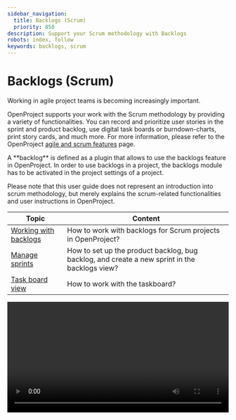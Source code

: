 ```yaml
---
sidebar_navigation:
  title: Backlogs (Scrum)
  priority: 850
description: Support your Scrum methodology with Backlogs
robots: index, follow
keywords: backlogs, scrum
---
```


# Backlogs (Scrum)

Working in agile project teams is becoming increasingly important.

OpenProject supports your work with the Scrum methodology by providing a variety of functionalities. You can record and prioritize user stories in the sprint and product backlog, use digital task boards or burndown-charts, print story cards, and much more. For more information, please refer to the OpenProject [agile and scrum features](https://www.openproject.org/collaboration-software-features/agile-project-management/) page.

<div class="glossary">A **backlog** is defined as a plugin that allows to use the backlogs feature in OpenProject. In order to use backlogs in a project, the backlogs module has to be activated in the project settings of a project.</div>

Please note that this user guide does not represent an introduction into scrum methodology, but merely explains the scrum-related functionalities and user instructions in OpenProject.

| Topic                                       | Content                                                      |
| ------------------------------------------- | ------------------------------------------------------------ |
| [Working with backlogs](work-with-backlogs) | How to work with backlogs for Scrum projects in OpenProject? |
| [Manage sprints](manage-sprints)            | How to set up the product backlog, bug backlog, and create a new sprint in the backlogs view? |
| [Task board view](taskboard)                | How to work with the taskboard?                              |

<video src="https://openproject-docs.s3.eu-central-1.amazonaws.com/videos/OpenProject-Agile-and-Scrum-Backlogs.mp4" type="video/mp4" controls="" style="width:100%"></video>